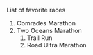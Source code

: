 List of favorite races
1. Comrades Marathon
2. Two Oceans Marathon
    1. Trail Run
    2. Road Ultra Marathon

